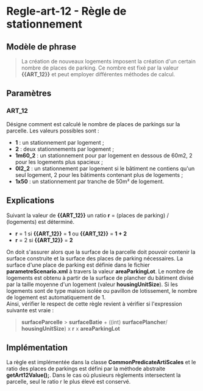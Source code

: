 #  Regle-art-12 -  Règle de stationnement

## Modèle de phrase

> La création de nouveaux logements imposent la création d'un certain nombre de places de parking. Ce nombre est fixé par la valeur **{{ART_12}}** et peut employer différentes méthodes de calcul.

## Paramètres

### ART_12

Désigne comment est calculé le nombre de places de parkings sur la parcelle. Les valeurs possibles sont :
- **1** : un stationnement par logement ;
- **2** : deux stationnements par logement ;
- **1m60_2** : un stationnement pour par logement en dessous de 60m2, 2 pour les logements plus spacieux ;
- **0l2_2** : un stationnement par logement si le bâtiment ne contiens qu'un seul logement, 2 pour les bâtiments contenant plus de logements ;
- **1x50** : un stationnement par tranche de 50m² de logement. 
## Explications

Suivant la valeur de **{{ART_12}}** un ratio **r** = (places de parking) / (logements)  est déterminé.

- **r** = 1 si  **{{ART_12}}** = **1**  ou **{{ART_12}}** = **1 + 2**
- **r** = 2 si  **{{ART_12}}** = **2**

On doit s'assurer alors que la surface de la parcelle doit pouvoir contenir la surface construite et la surface des places de parking nécessaires. La surface d'une place de parking est définie dans le fichier **parametreScenario.xml** à travers la valeur **areaParkingLot**. Le nombre de logements est obtenu à partir de la surface de plancher du bâtiment divisé par la taille moyenne d'un logement (valeur **housingUnitSize**).
Si les logements sont de type maison isolée ou pavillon de lotissement, le nombre de logement est automatiquement de 1.  
Ainsi, vérifier le respect de cette règle revient à vérifier si l'expression suivante est vraie :

> **surfaceParcelle** > **surfaceBatie** +  ((int) **surfacePlancher**/ **housingUnitSize**) x **r** x **areaParkingLot**

## Implémentation

La règle est implémentée dans la classe **CommonPredicateArtiScales** et le ratio des places de parkings est défini par la méthode abstraite  **getArt12Value();**. Dans le cas où plusieurs règlements intersectent la parcelle, seul le ratio r  le plus élevé est conservé.
